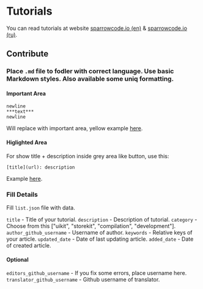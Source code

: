 # Tutorials

You can read tutorials at website [sparrowcode.io (en)](https://sparrowcode.io) & [sparrowcode.io (ru)](https://sparrowcode.io).

## Contribute

### Place `.md` file to fodler with correct language. Use basic Markdown styles. Also available some uniq formatting.

#### Important Area

```
newline
***text***
newline
```

Will replace with important area, yellow example [here](https://sparrowcode.io/edge-insets-uibutton).

#### Higlighted Area

For show title + description inside grey area like button, use this:

```
[title](url): description
```

Example [here](https://sparrowcode.io/resources-for-ios-developer).

### Fill Details

Fill `list.json` file with data.

`title` - Title of your tutorial.
`description` - Description of tutorial.
`category` - Choose from this ["uikit", "storekit", "compilation", "development"].
`author_github_username` - Username of author.
`keywords` - Relative keys of your article.
`updated_date` - Date of last updating article.
`added_date` - Date of created article.

#### Optional

`editors_github_username` - If you fix some errors, place username here.
`translator_github_username` - Github username of translator.

